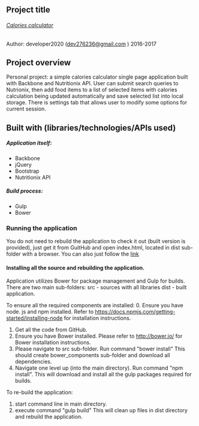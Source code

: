 
## Project title
###### [Calories calculator](http://developer2020github.github.io/health_tracker/dist/ "link to project page")
Author: developer2020 (<dev276236@gmail.com> )
2016-2017

## Project overview
Personal project: 
a simple calories calculator single page application built with Backbone and Nutritionix API.
User can submit search queries to Nutrionix, then add food items to a list 
of selected items with calories calculation being updated automatically and save selected list into local storage.
There is settings tab that allows user to modify some options for current session.


## Built with (libraries/technologies/APIs used)
##### Application itself:
* Backbone
* jQuery
* Bootstrap
* Nutritionix API

##### Build process:

* Gulp
* Bower

### Running the application

You do not need to rebuild the application to check it out (built version is provided), just get it from GuitHub and open index.html, located in dist sub-folder with a browser. You can also just follow the [link](http://developer2020github.github.io/health_tracker/dist/ "link to project page")

#### Installing all the source and rebuilding the application.

Application utilizes Bower for package management and Gulp for builds.
There are two main sub-folders:
src - sources with all libraries
dist - built application.

To ensure all the required components are installed:
0. Ensure you have node. js and npm installed.
Refer to https://docs.npmjs.com/getting-started/installing-node for installation instructions.
1. Get all the code from GitHub.
2. Ensure you have Bower installed. Please refer  to http://bower.io/ for Bower installation instructions.
3. Please navigate to src sub-folder. Run command "bower install"
This should create bower_components sub-folder and download all dependencies.
4. Navigate one level up (into the main directory). Run command
"npm install". This will download and install all the gulp packages required for builds.


To re-build the application:
1) start command line in main directory.
2) execute command
"gulp build"
This will clean up files in dist directory and rebuild the application.



